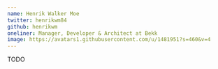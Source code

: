 ```yaml
---
name: Henrik Walker Moe
twitter: henrikwm84
github: henrikwm
oneliner: Manager, Developer & Architect at Bekk
image: https://avatars1.githubusercontent.com/u/1481951?s=460&v=4
---
```


TODO
